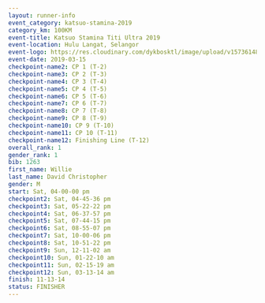 ```yaml
--- 
layout: runner-info 
event_category: katsuo-stamina-2019 
category_km: 100KM 
event-title: Katsuo Stamina Titi Ultra 2019 
event-location: Hulu Langat, Selangor 
event-logo: https://res.cloudinary.com/dykbosktl/image/upload/v1573614825/Logo/Logo_p7ft6n.png 
event-date: 2019-03-15 
checkpoint-name2: CP 1 (T-2) 
checkpoint-name3: CP 2 (T-3) 
checkpoint-name4: CP 3 (T-4) 
checkpoint-name5: CP 4 (T-5) 
checkpoint-name6: CP 5 (T-6) 
checkpoint-name7: CP 6 (T-7) 
checkpoint-name8: CP 7 (T-8) 
checkpoint-name9: CP 8 (T-9) 
checkpoint-name10: CP 9 (T-10) 
checkpoint-name11: CP 10 (T-11) 
checkpoint-name12: Finishing Line (T-12) 
overall_rank: 1
gender_rank: 1
bib: 1263
first_name: Willie
last_name: David Christopher
gender: M
start: Sat, 04-00-00 pm
checkpoint2: Sat, 04-45-36 pm
checkpoint3: Sat, 05-22-22 pm
checkpoint4: Sat, 06-37-57 pm
checkpoint5: Sat, 07-44-15 pm
checkpoint6: Sat, 08-55-07 pm
checkpoint7: Sat, 10-00-06 pm
checkpoint8: Sat, 10-51-22 pm
checkpoint9: Sun, 12-11-02 am
checkpoint10: Sun, 01-22-10 am
checkpoint11: Sun, 02-15-19 am
checkpoint12: Sun, 03-13-14 am
finish: 11-13-14
status: FINISHER
--- 
```

